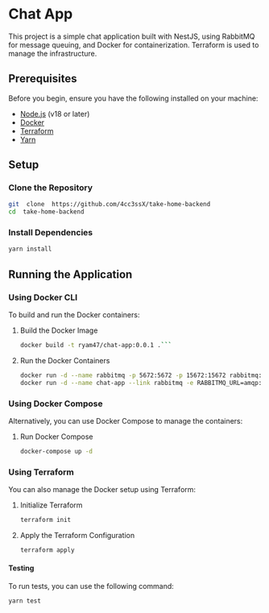 
# Chat App
This project is a simple chat application built with NestJS, using RabbitMQ for message queuing, and Docker for containerization. Terraform is used to manage the infrastructure.

## Prerequisites
Before you begin, ensure you have the following installed on your machine:
-  [Node.js](https://nodejs.org/) (v18 or later)
-  [Docker](https://www.docker.com/)
-  [Terraform](https://www.terraform.io/)
-  [Yarn](https://yarnpkg.com/)

## Setup
### Clone the Repository
```bash
git  clone  https://github.com/4cc3ssX/take-home-backend
cd  take-home-backend
```
### Install Dependencies
```bash
yarn install
```

## Running the Application
### Using Docker CLI
To build and run the Docker containers:
1. Build the Docker Image
	```bash
	docker build -t ryam47/chat-app:0.0.1 .```
2. Run the Docker Containers
	```bash
	docker run -d --name rabbitmq -p 5672:5672 -p 15672:15672 rabbitmq:latest
	docker run -d --name chat-app --link rabbitmq -e RABBITMQ_URL=amqp://rabbitmq:5672 -e PORT=3000 -p 3000:3000 ryam47/chat-app:0.0.1
	```
### Using Docker Compose
Alternatively, you can use Docker Compose to manage the containers:
1. Run Docker Compose
	```bash
	docker-compose up -d
	```
### Using Terraform
You can also manage the Docker setup using Terraform:
1. Initialize Terraform
	```bash
	terraform init
	```
2. Apply the Terraform Configuration
	```bash
	terraform apply
	```
#### Testing
To run tests, you can use the following command:
```bash
yarn test
```
